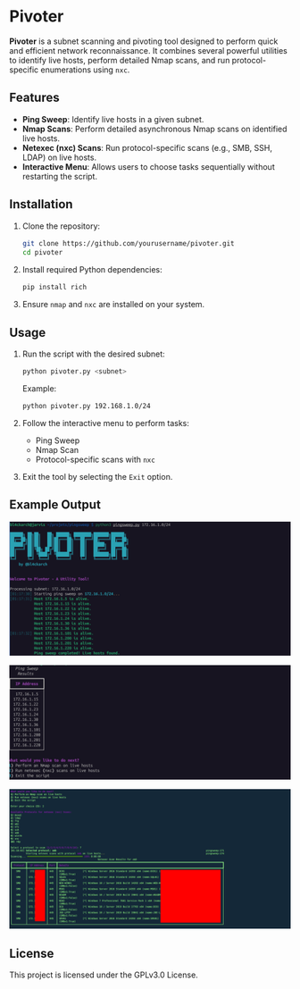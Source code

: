 # Pivoter

**Pivoter** is a subnet scanning and pivoting tool designed to perform quick and efficient network reconnaissance. It combines several powerful utilities to identify live hosts, perform detailed Nmap scans, and run protocol-specific enumerations using `nxc`.

## Features

- **Ping Sweep**: Identify live hosts in a given subnet.
- **Nmap Scans**: Perform detailed asynchronous Nmap scans on identified live hosts.
- **Netexec (nxc) Scans**: Run protocol-specific scans (e.g., SMB, SSH, LDAP) on live hosts.
- **Interactive Menu**: Allows users to choose tasks sequentially without restarting the script.


## Installation

1. Clone the repository:
   ```bash
   git clone https://github.com/yourusername/pivoter.git
   cd pivoter
   ```

2. Install required Python dependencies:
   ```bash
   pip install rich
   ```

3. Ensure `nmap` and `nxc` are installed on your system.

## Usage

1. Run the script with the desired subnet:
   ```bash
   python pivoter.py <subnet>
   ```

   Example:
   ```bash
   python pivoter.py 192.168.1.0/24
   ```

2. Follow the interactive menu to perform tasks:
   - Ping Sweep
   - Nmap Scan
   - Protocol-specific scans with `nxc`

3. Exit the tool by selecting the `Exit` option.

## Example Output

![alt text](img/image.png)

![alt text](img/image-1.png)

![alt text](img/image-2.png)

## License

This project is licensed under the GPLv3.0 License.

